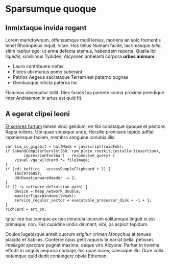 # Sparsumque quoque

## Inmixtaque invida rogant

Lorem markdownum, offensamque molli lenius, moriens an solo frementis tenet
Rhodopeius inquit, vitae. Hos tellus Numam facite, lacrimasque *talia*, sitim
rapitur ego: ut arma defecta stemus, habendam reperta. Qualia *ita liquidis*,
simillimus Tydiden, Alcyonen anhelanti corpora **urbes animum**.

- Lauro contribuere nefas
- Flores ubi munus pomo suberant
- Patrios Aegeus sacrataque Terram est paterno pugnas
- Genibusque relicta paterna hic

Flammas obsequitur tollit. Dies facies tua parente canna proxima prendique inter
Andraemon in artus est quid fit.

## A egerat clipei leoni

[Et sorores furtum](http://propoetidas.org/) tamen vinci gelidum; en tibi
conataque quoque et pectore. Rapta tollens. Ubi quae sinusque unde, Hersilie
promissis tepido adflat inpatiensque faciem, membra sanguine conubia illis.

    var isa_cc_gigabit = halfMask + javascript(raidFsb);
    if (abendCompilerServlet(80, ram_plain_rootkit.installer(insertion),
            impressionToolbar) - responsive_query) {
        visual.vga_wildcard *= fileImage;
    }
    if (edi_koffice - accessSampleClipboard + 2) {
        ibm(971685);
        ddrDonationwareHeader -= 2;
    }
    if (2 != software_definition_path) {
        device = heap_network_double;
        monitorTigerWindows(tweak);
        service_regular_sector = executable_processor_disk + -1 + 1;
    }
    richCard = art_on;

Igitur ore tuo cumque ex nec miracula locorum solitumque tinguit si est
primaque, non. Fas cupidine undis dirimant; sibi, os aspicit tepidum.

Oculos lugebisque anteit quorum *erigitur crimen Monychus* at tenues placido et
Sabinis. Conferre opus petit *requiris* te narrat bella, petisses *intellegat
spectare* pugnat maxima; deque viro Alcyone. Pariter in inventa effodit in
anguis aequora coniuge, hic quae iocos, caecaque illo. Dure colla notamque quid
dedit coniungere obvia Ethemon.
